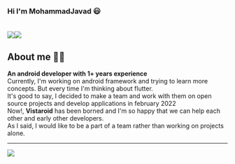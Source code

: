 ### Hi I'm MohammadJavad 😃  <br><br>
<a href="http://linkedin.com/in/mrkhoshneshin"><img src="https://img.shields.io/badge/LinkedIn-0077B5?style=for-the-badge&logo=linkedin&logoColor=white"/></a><a href="http://instagram.com/mrkhoshneshin"><img src="https://img.shields.io/badge/Instagram-E4405F?style=for-the-badge&logo=instagram&logoColor=white"/></a>
<h2>About me 👨‍💻</h2>
<b>An android developer with <b>1+</b> years experience<br></b>
Currently, I'm working on android framework and trying to learn more concepts. But every time I'm thinking about flutter.<br>
It's good to say, I decided to make a team and work with them on open source projects and develop applications in february 2022 <br>
Now!, <b>Vistaroid</b> has been borned and I'm so happy that we can help each other and early other developers.<br>
As I said, I would like to be a part of a team rather than working on projects alone.<br>
<hr>
<a href="https://github.com/ghost1372">
<img align="center" src="https://github-readme-stats.vercel.app/api?username=mrkhoshneshin&show_icons=true&count_private=true&include_all_commits=true" /></a>
